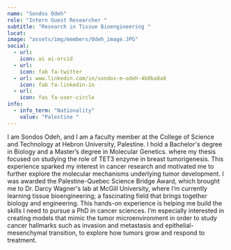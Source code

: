 ```yaml
---
name: "Sondos Odeh"
role: "Intern Guest Researcher "
subtitle: "Research in Tissue Bioengineering "
lucat: 
image: "assets/img/members/Odeh_image.JPG"
social:
  - url: 
    icon: ai ai-orcid
  - url: 
    icon: fab fa-twitter
  - url: www.linkedin.com/in/sondos-m-odeh-4b0ba8a8
    icon: fab fa-linkedin-in
  - url: 
    icon: fas fa-user-circle
info:
  - info_term: "Nationality"
    value: "Palestine "
---
```

I am Sondos Odeh, and I am a faculty member at the College of Science and Technology at Hebron University, Palestine. I hold a Bachelor's degree in Biology and a Master’s degree in Molecular Genetics. where my thesis focused on studying the role of TET3 enzyme in breast tumorigenesis. This experience sparked my interest in cancer research and motivated me to further explore the molecular mechanisms underlying tumor development. I was awarded the Palestine-Quebec Science Bridge Award, which brought me to Dr. Darcy Wagner's lab at McGill University, where I’m currently learning tissue bioengineering; a fascinating field that brings together biology and engineering. This hands-on experience is helping me build the skills I need to pursue a PhD in cancer sciences. I’m especially interested in creating models that mimic the tumor microenvironment in order to study cancer hallmarks such as invasion and metastasis and epithelial-mesenchymal transition, to explore how tumors grow and respond to treatment.  
